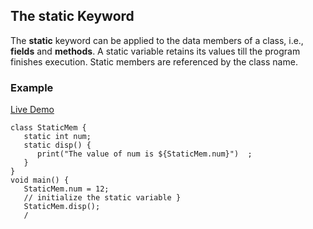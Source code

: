 ## The static Keyword

The **static** keyword can be applied to the data members of a class, i.e., **fields** and **methods**. A static variable retains its values till the program finishes execution. Static members are referenced by the class name.

### Example

[Live Demo](http://tpcg.io/kI3uld)

```
class StaticMem { 
   static int num;  
   static disp() { 
      print("The value of num is ${StaticMem.num}")  ; 
   } 
}  
void main() { 
   StaticMem.num = 12;  
   // initialize the static variable } 
   StaticMem.disp();   
   /
```